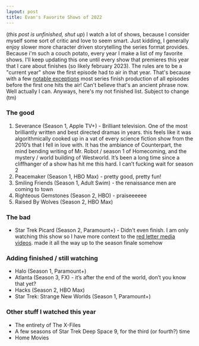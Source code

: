 ```yaml
---
layout: post
title: Evan's Favorite Shows of 2022
---
```

(*this post is unfinished, shut up*) I watch a lot of shows, because I consider myself some sort of critic and love to seem smart. Just kidding, I generally enjoy slower more character driven storytelling the series format provides. Because i'm such a couch potato, every year I make a list of my favorite shows. I'll keep updating this one until every show that premieres this year that I care about finishes (so likely february 2023). The rules are to be a "current year" show the first episode had to air in that year. That's because with a few [notable exceptions](https://www.cartoonbrew.com/ideas-commentary/6-days-to-air-reveals-south-parks-insane-production-schedule-67657.html) most series finish production of all episodes before the first one hits the air! Can't believe that's an ancient phrase now. Well actually I can. Anyways, here's my not finished list. Subject to change (tm)

### The good

1. Severance (Season 1, Apple TV+) - Brilliant television. One of the most brilliantly written and best directed dramas in years. this feels like it was algorithmically cooked up in a vat of every science fiction show from the 2010’s that I fell in love with. It has the ambiance of Counterpart, the mind bending writing of Mr. Robot / season 1 of Homecoming, and the mystery / world building of Westworld. It’s been a long time since a cliffhanger of a show has hit me this hard. I can’t fucking wait for season 2
2. Peacemaker (Season 1, HBO Max) - pretty good, pretty fun!
3. Smiling Friends (Season 1, Adult Swim) - the renaissance men are coming to town
4. Righteous Gemstones (Season 2, HBO) - praiseeeeee
5. Raised By Wolves (Season 2, HBO Max)

### The bad

* Star Trek Picard (Season 2, Paramount+) - Didn't even finish. I am only watching this show so I have more context to the [red letter media videos](https://www.youtube.com/watch?v=SP2HJ_XppbU). made it all the way up to the season finale somehow

### Adding finished / still watching

* Halo (Season 1, Paramount+)
* Atlanta (Season 3, FX) - it’s after the end of the world, don’t you know that yet?
* Hacks (Season 2, HBO Max)
* Star Trek: Strange New Worlds (Season 1, Paramount+)

### Other stuff I watched this year

* The entirety of The X-Files
* A few seasons of Star Trek Deep Space 9, for the third (or fourth?) time
* Home Movies
